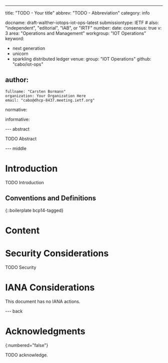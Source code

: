 ---
title: "TODO - Your title"
abbrev: "TODO - Abbreviation"
category: info

docname: draft-walther-iotops-iot-ops-latest
submissiontype: IETF  # also: "independent", "editorial", "IAB", or "IRTF"
number:
date:
consensus: true
v: 3
area: "Operations and Management"
workgroup: "IOT Operations"
keyword:
 - next generation
 - unicorn
 - sparkling distributed ledger
venue:
  group: "IOT Operations"
  github: "cabo/iot-ops"

author:
 -
    fullname: "Carsten Bormann"
    organization: Your Organization Here
    email: "cabo@dhcp-8437.meeting.ietf.org"

normative:

informative:


--- abstract

TODO Abstract


--- middle

# Introduction

TODO Introduction


## Conventions and Definitions

{::boilerplate bcp14-tagged}

# Content



# Security Considerations

TODO Security


# IANA Considerations

This document has no IANA actions.


--- back

# Acknowledgments
{:numbered="false"}

TODO acknowledge.

